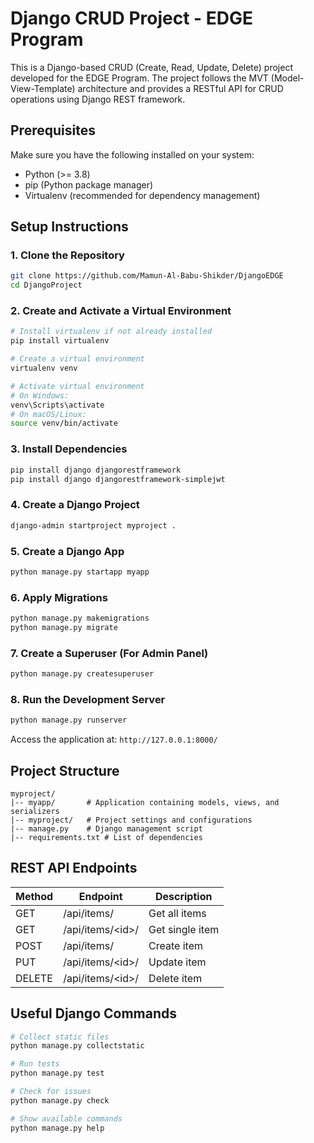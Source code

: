# Django CRUD Project - EDGE Program

This is a Django-based CRUD (Create, Read, Update, Delete) project developed for the EDGE Program. The project follows the MVT (Model-View-Template) architecture and provides a RESTful API for CRUD operations using Django REST framework.

## Prerequisites
Make sure you have the following installed on your system:
- Python (>= 3.8)
- pip (Python package manager)
- Virtualenv (recommended for dependency management)

## Setup Instructions

### 1. Clone the Repository
```bash
git clone https://github.com/Mamun-Al-Babu-Shikder/DjangoEDGE
cd DjangoProject
```

### 2. Create and Activate a Virtual Environment
```bash
# Install virtualenv if not already installed
pip install virtualenv

# Create a virtual environment
virtualenv venv

# Activate virtual environment
# On Windows:
venv\Scripts\activate
# On macOS/Linux:
source venv/bin/activate
```

### 3. Install Dependencies
```bash
pip install django djangorestframework
pip install django djangorestframework-simplejwt
```

### 4. Create a Django Project
```bash
django-admin startproject myproject .
```

### 5. Create a Django App
```bash
python manage.py startapp myapp
```

### 6. Apply Migrations
```bash
python manage.py makemigrations
python manage.py migrate
```

### 7. Create a Superuser (For Admin Panel)
```bash
python manage.py createsuperuser
```

### 8. Run the Development Server
```bash
python manage.py runserver
```
Access the application at: `http://127.0.0.1:8000/`

## Project Structure
```
myproject/
|-- myapp/       # Application containing models, views, and serializers
|-- myproject/   # Project settings and configurations
|-- manage.py    # Django management script
|-- requirements.txt # List of dependencies
```

## REST API Endpoints
| Method | Endpoint          | Description       |
|--------|------------------|------------------|
| GET    | /api/items/      | Get all items    |
| GET    | /api/items/\<id\>/ | Get single item  |
| POST   | /api/items/      | Create item      |
| PUT    | /api/items/\<id\>/ | Update item      |
| DELETE | /api/items/\<id\>/ | Delete item      |

## Useful Django Commands
```bash
# Collect static files
python manage.py collectstatic

# Run tests
python manage.py test

# Check for issues
python manage.py check

# Show available commands
python manage.py help
```

